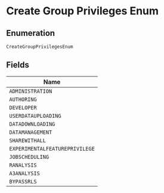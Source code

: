 
# Create Group Privileges Enum

## Enumeration

`CreateGroupPrivilegesEnum`

## Fields

| Name |
|  --- |
| `ADMINISTRATION` |
| `AUTHORING` |
| `DEVELOPER` |
| `USERDATAUPLOADING` |
| `DATADOWNLOADING` |
| `DATAMANAGEMENT` |
| `SHAREWITHALL` |
| `EXPERIMENTALFEATUREPRIVILEGE` |
| `JOBSCHEDULING` |
| `RANALYSIS` |
| `A3ANALYSIS` |
| `BYPASSRLS` |

